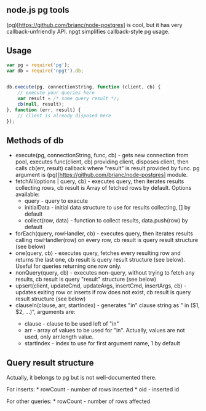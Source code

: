 ## node.js pg tools

(pg)[https://github.com/brianc/node-postgres] is cool, but it has very callback-unfriendly API. npgt simplifies callback-style pg usage.

## Usage

```js
var pg = require('pg');
var db = require('npgt').db;


db.execute(pg, connectionString, function (client, cb) {
	// execute your queries here
	var result = /* some query result */;
	cb(null, result);
}, function (err, result) {
	// client is already disposed here
});
```

## Methods of db

* execute(pg, connectionString, func, cb) - gets new connection from pool, executes func(client, cb) providing client, disposes client, then calls cb(err, result) callback where "result" is result provided by func. pg argument is (pg)[https://github.com/brianc/node-postgres] module.
* fetchAll(options | query, cb) - executes query, then iterates results collecting rows, cb result is Array of fetched rows by default. Options available:
	* query - query to execute
	* initialData - initial data structure to use for results collecting, [] by default
	* collect(row, data) - function to collect results, data.push(row) by default
* forEach(query, rowHandler, cb) - executes query, then iterates results calling rowHandler(row) on every row, cb result is query result structure (see below)
* one(query, cb) - executes query, fetches every resulting row and returns the last one, cb result is query result structure (see below). Useful for queries returning one row only.
* nonQuery(query, cb) - executes non-query, without trying to fetch any results, cb result is query "result" structure (see below)
* upsert(client, updateCmd, updateArgs, insertCmd, insertArgs, cb) - updates exiting row or inserts if row does not exist, cb result is query result structure (see below)
* clauseIn(clause, arr, startIndex) - generates "in" clause string as "<clause> in ($1, $2, ...)", arguments are:
	* clause - clause to be used left of "in"
	* arr - array of values to be used for "in". Actually, values are not used, only arr.length value.
	* startIndex - index to use for first argument name, 1 by default

## Query result structure

Actually, it belongs to pg but is not well-documented there.

For inserts:
	* rowCount - number of rows inserted
	* oid - inserted id

For other queries:
	* rowCount - number of rows affected
